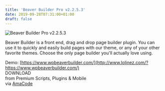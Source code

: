 ```yaml
---
title: 'Beaver Builder Pro v2.2.5.3'
date: 2019-09-28T07:31:00+01:00
draft: false
---
```


![Beaver Builder Pro v2.2.5.3](http://www.codelist.cc/uploads/posts/2017-12/1512797486_beaverbuilder.jpg "Beaver Builder Pro v2.2.5.3")  
  
Beaver Builder is a front end, drag and drop page builder plugin. You can use it to quickly and easily build pages with our theme, or any of your other favorite themes. Choose the only page builder you'll actually love using.  
  
Demo: [https://www.wpbeaverbuilder.com/](http://www.lolinez.com/?https://www.wpbeaverbuilder.com/)  
DOWNLOAD  
from Premium Scripts, Plugins & Mobile  
via [AmaCode](https://amazcode.ooo)